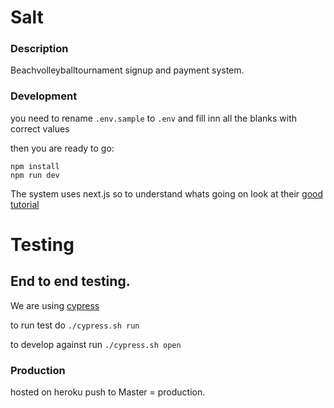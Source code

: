 # Salt

### Description

Beachvolleyballtournament signup and payment system.

### Development

you need to rename `.env.sample` to `.env` and fill inn all the blanks with correct values

then you are ready to go:

```
npm install 
npm run dev
```

The system uses next.js so to understand whats going on look at their [good tutorial](https://nextjs.org/learn)

# Testing

## End to end testing.

We are using [cypress](http://cypress.io)

to run test do `./cypress.sh run`

to develop against run `./cypress.sh open`

### Production

hosted on heroku
push to Master = production.
